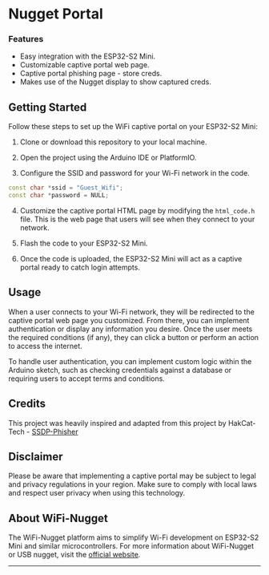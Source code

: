 # Nugget Portal

### Features

- Easy integration with the ESP32-S2 Mini.
- Customizable captive portal web page.
- Captive portal phishing page - store creds.
- Makes use of the Nugget display to show captured creds.

## Getting Started

Follow these steps to set up the WiFi captive portal on your ESP32-S2 Mini:

1. Clone or download this repository to your local machine.

2. Open the project using the Arduino IDE or PlatformIO.

3. Configure the SSID and password for your Wi-Fi network in the code.

```cpp
const char *ssid = "Guest_Wifi";
const char *password = NULL;
```

4. Customize the captive portal HTML page by modifying the `html_code.h` file. This is the web page that users will see when they connect to your network.

5. Flash the code to your ESP32-S2 Mini.

6. Once the code is uploaded, the ESP32-S2 Mini will act as a captive portal ready to catch login attempts.

## Usage

When a user connects to your Wi-Fi network, they will be redirected to the captive portal web page you customized. From there, you can implement authentication or display any information you desire. Once the user meets the required conditions (if any), they can click a button or perform an action to access the internet.

To handle user authentication, you can implement custom logic within the Arduino sketch, such as checking credentials against a database or requiring users to accept terms and conditions.

## Credits

This project was heavily inspired and adapted from this project by HakCat-Tech - [SSDP-Phisher](https://github.com/HakCat-Tech/Nugget-SSDP-Phisher)

## Disclaimer

Please be aware that implementing a captive portal may be subject to legal and privacy regulations in your region. Make sure to comply with local laws and respect user privacy when using this technology.

## About WiFi-Nugget

The WiFi-Nugget platform aims to simplify Wi-Fi development on ESP32-S2 Mini and similar microcontrollers. For more information about WiFi-Nugget or USB nugget, visit the [official website](https://retia.io).

---
